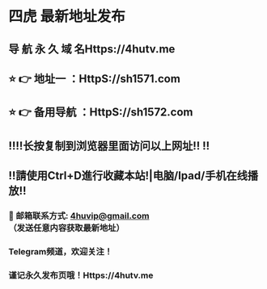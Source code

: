# 四虎 最新地址发布 
## 导 航 永 久 域 名Https://4hutv.me
## ⭐️ 👉 地址一 ：HttpS://sh1571.com
## ⭐️ 👉 备用导航 ：HttpS://sh1572.com
## ‼️‼️长按复制到浏览器里面访问以上网址‼️  ‼️
## ‼️請使用Ctrl+D進行收藏本站!|电脑/Ipad/手机在线播放‼️
### 📧 邮箱联系方式: 4huvip@gmail.com （发送任意内容获取最新地址）
### Telegram频道，欢迎关注！
### 谨记永久发布页哦！Https://4hutv.me
